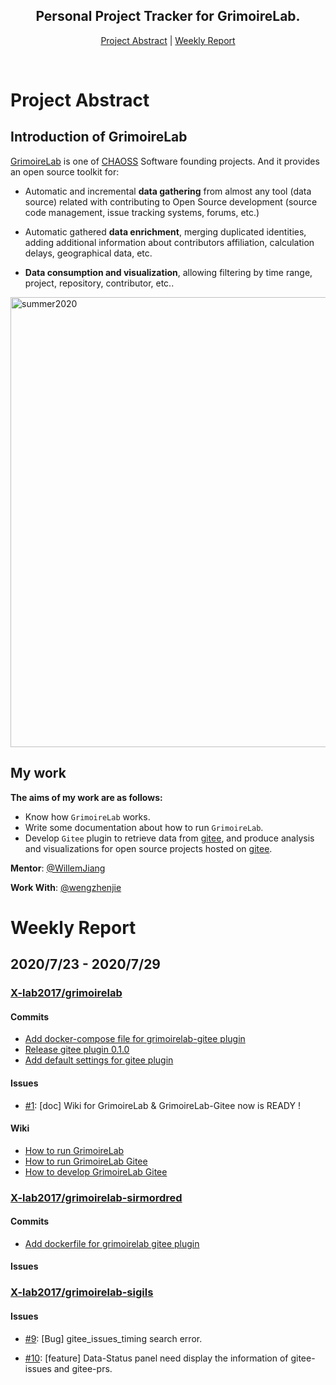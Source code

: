 <div align="center">
    <h2>Personal Project Tracker for GrimoireLab.</h2>
</div>

<p align="center">
	<a href="#project-abstract">Project Abstract</a> | 
	<a href="#weekly-report">Weekly Report</a>
</p>
<br>

# Project Abstract
## Introduction of GrimoireLab
[GrimoireLab](https://chaoss.github.io/grimoirelab/) is one of [CHAOSS](https://chaoss.community/) Software founding projects. And it provides an open source toolkit for:

- Automatic and incremental **data gathering** from almost any tool (data source) related with contributing to Open Source development (source code management, issue tracking systems, forums, etc.)

- Automatic gathered **data enrichment**, merging duplicated identities, adding additional information about contributors affiliation, calculation delays, geographical data, etc.

- **Data consumption and visualization**, allowing filtering by time range, project, repository, contributor, etc.. 

<a href="https://isrc.iscas.ac.cn/summer2020/#/organisations/hypertrons"><img src="https://chaoss.github.io/grimoirelab/img/grimoirelab-all-details.png" width="720" alt="summer2020"></a>

## My work
**The aims of my work are as follows:**

- Know how `GrimoireLab` works.
- Write some documentation about how to run `GrimoireLab`.
- Develop `Gitee` plugin to retrieve data from [gitee](https://gitee.com/), and produce analysis and visualizations for open source projects hosted on [gitee](https://gitee.com/).

**Mentor**: [@WillemJiang](https://github.com/WillemJiang)

**Work With**: [@wengzhenjie](https://github.com/wengzhenjie)

# Weekly Report
##  2020/7/23 - 2020/7/29
### [X-lab2017/grimoirelab](https://github.com/X-lab2017/grimoirelab)
#### Commits
- [Add docker-compose file for grimoirelab-gitee plugin](https://github.com/X-lab2017/grimoirelab/commit/a761269db8b7a57d6e27a7f226c564f5c0b04e74)
- [Release gitee plugin 0.1.0](https://github.com/X-lab2017/grimoirelab/commit/7b75278f8300ac36ccea9055d99976e15d854d91)
- [Add default settings for gitee plugin](https://github.com/X-lab2017/grimoirelab/commit/c3f613544d51c50d0b3e7f185730ae4d1d0346b3)

#### Issues
- [#1](https://github.com/X-lab2017/grimoirelab/issues/1): [doc] Wiki for GrimoireLab & GrimoireLab-Gitee now is READY !

#### Wiki
- [How to run GrimoireLab](https://github.com/X-lab2017/grimoirelab/wiki/How-to-run-GrimoireLab)
- [How to run GrimoireLab Gitee](https://github.com/X-lab2017/grimoirelab/wiki/How-to-run-GrimoireLab-Gitee)
- [How to develop GrimoireLab Gitee](https://github.com/X-lab2017/grimoirelab/wiki/How-to-develop-GrimoireLab-Gitee)

### [X-lab2017/grimoirelab-sirmordred](https://github.com/X-lab2017/grimoirelab-sirmordred)
#### Commits
- [Add dockerfile for grimoirelab gitee plugin](https://github.com/X-lab2017/grimoirelab-sirmordred/commit/0ba90c1b8efdbf3f14893aa990beeff7f0715963)

#### Issues

### [X-lab2017/grimoirelab-sigils](https://github.com/X-lab2017/grimoirelab-sigils)
#### Issues
- [#9](https://github.com/X-lab2017/grimoirelab-sigils/issues/9): [Bug] gitee_issues_timing search error.

- [#10](https://github.com/X-lab2017/grimoirelab-sigils/issues/10): [feature] Data-Status panel need display the information of gitee-issues and gitee-prs.



